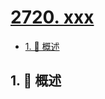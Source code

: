 # [2720. xxx](https://github.com/Tdahuyou/TNotes.leetcode/tree/main/notes/2720.%20xxx)

<!-- region:toc -->

- [1. 📝 概述](#1--概述)

<!-- endregion:toc -->

## 1. 📝 概述
